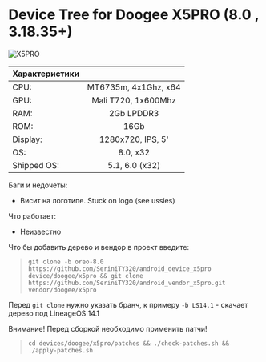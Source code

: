 
#                                       Device Tree for Doogee X5PRO (8.0 , 3.18.35+)

![X5PRO](https://ae01.alicdn.com/kf/HTB11K0yLVXXXXXGXFXXq6xXFXXXs/%D0%9D%D0%BE%D0%B2%D1%8B%D0%B9-original-Doogee-X5-Doogee-X5-Pro-Android-5-1-5-0-HD-1280-720-%D0%A7%D0%B5%D1%82%D1%8B%D1%80%D0%B5%D1%85%D1%8A%D1%8F%D0%B4%D0%B5%D1%80%D0%BD%D1%8B%D1%85.jpg)

| Характеристики |                      |
| ---------------|:--------------------:|
| CPU:           | MT6735m, 4x1Ghz, x64 |
| GPU:           | Mali T720, 1x600Mhz  |
| RAM:           | 2Gb LPDDR3           |
| ROM:           | 16Gb                 |
| Display:       | 1280x720, IPS, 5'    |
| OS:            | 8.0, x32           |
| Shipped OS:    | 5.1, 6.0 (x32)       |

Баги и недочеты:
+ Висит на логотипе. Stuck on logo (see ussies)

Что работает:
+ Неизвестно

Что бы добавить дерево и вендор в проект введите:
> ``` git clone -b oreo-8.0 https://github.com/SeriniTY320/android_device_x5pro device/doogee/x5pro && git clone https://github.com/SeriniTY320/android_vendor_x5pro.git vendor/doogee/x5pro ```

Перед ```git clone``` нужно указать бранч, к примеру ```-b LS14.1``` - скачает дерево под LineageOS 14.1

Внимание! Перед сборкой необходимо применить патчи!
> ` cd devices/doogee/x5pro/patches && ./check-patches.sh && ./apply-patches.sh `
